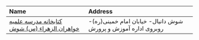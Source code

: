 | Name                                                                                                                             | Address                                                       |
|:---------------------------------------------------------------------------------------------------------------------------------|:--------------------------------------------------------------|
| [کتابخانه مدرسه علمیه خواهران الزهراء (س) شوش](https://lib.ir/fa/library/727/کتابخانه-مدرسه-علمیه-خواهران-الزهراء-س-شوش/search/) | شوش دانیال- خیابان امام خمینی(ره)- روبروی اداره آموزش و پرورش |